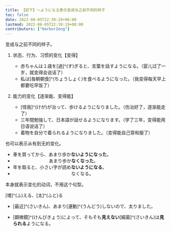 ```yaml
---
title: 【初下】～ようになる表示变成与之前不同的样子
toc: false
date: 2022-08-05T22:39:19+08:00
lastmod: 2022-08-05T22:39:19+08:00
contributors: ["HarborZeng"]
---
```


变成与之前不同的样子。

1. 状态、行为、习惯的变化【变得】

   - 赤ちゃんは１歳を[過]^(す)ぎると、言葉を話すようになる。（婴儿过了一岁，就变得会说话了）
   - 私は[毎朝朝食]^(ちょうしょく)を食べるようになった。（我变得每天早上都要吃早饭了）

2. 能力的变化【逐渐能、变得能】

   - [怪我]^(けが)が治って、歩けるようになりました。（伤治好了，逐渐能走了）
   - 三年間勉強して、日本語が話せるようになります。（学了三年，变得能用日语说话了）
   - 着物を自分で着られるようになりました。（变得能自己穿和服了）

 也可以表示从有到无的变化。

 - 車を買ってから、あまり歩か**ないようになった**。
 - 　　　　　　　　あまり歩か**なくなった**。
 - 年を取ると、小さい字が読め**ないようになる**。
 - 　　　　　　　　　　　　　なくなる。

 本身就表示变化的动词，不用这个句型。

 [増]^(ふ)える、[太]^(ふと)る

 - [最近]^(さいきん)、あまり[運動]^(うんどう)しないので、太りました。

 - [顕微鏡]^(けんびきょう)によって、そもそも**見えない**[細菌]^(さいきん)は**見られる**ようになる。

